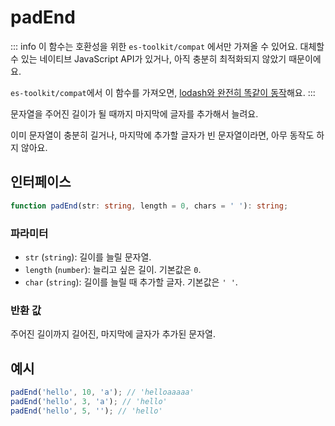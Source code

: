# padEnd

::: info
이 함수는 호환성을 위한 `es-toolkit/compat` 에서만 가져올 수 있어요. 대체할 수 있는 네이티브 JavaScript API가 있거나, 아직 충분히 최적화되지 않았기 때문이에요.

`es-toolkit/compat`에서 이 함수를 가져오면, [lodash와 완전히 똑같이 동작](../../../compatibility.md)해요.
:::

문자열을 주어진 길이가 될 때까지 마지막에 글자를 추가해서 늘려요.

이미 문자열이 충분히 길거나, 마지막에 추가할 글자가 빈 문자열이라면, 아무 동작도 하지 않아요.

## 인터페이스

```typescript
function padEnd(str: string, length = 0, chars = ' '): string;
```

### 파라미터

- `str` (`string`): 길이를 늘릴 문자열.
- `length` (`number`): 늘리고 싶은 길이. 기본값은 `0`.
- `char` (`string`): 길이를 늘릴 때 추가할 글자. 기본값은 `' '`.

### 반환 값

주어진 길이까지 길어진, 마지막에 글자가 추가된 문자열.

## 예시

```javascript
padEnd('hello', 10, 'a'); // 'helloaaaaa'
padEnd('hello', 3, 'a'); // 'hello'
padEnd('hello', 5, ''); // 'hello'
```
